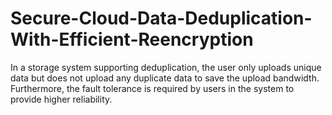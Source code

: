 # Secure-Cloud-Data-Deduplication-With-Efficient-Reencryption
In a storage system supporting deduplication, the user only uploads unique data but does not upload any duplicate data to save the upload bandwidth. Furthermore, the fault tolerance is required by users in the system to provide higher reliability.
